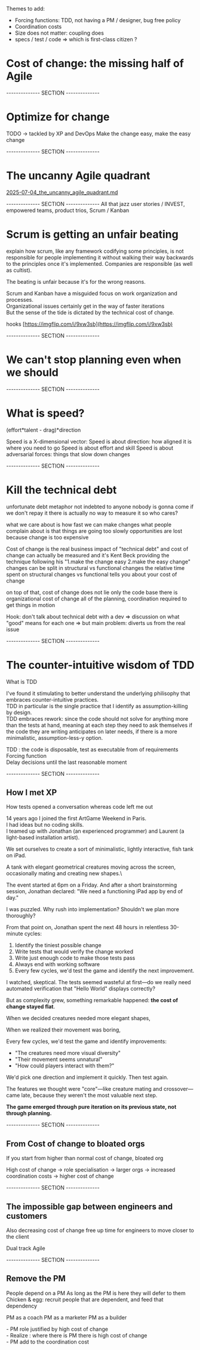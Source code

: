 Themes to add:
- Forcing functions: TDD, not having a PM / designer, bug free policy
- Coordination costs
- Size does not matter: coupling does
- specs / test / code => which is first-class citizen ?


# Cost of change: the missing half of Agile


--------------     SECTION    --------------


# Optimize for change
TODO
-> tackled by XP and DevOps
Make the change easy, make the easy change

--------------     SECTION    --------------


# The uncanny Agile quadrant

[2025-07-04_the_uncanny_agile_quadrant.md](2025-07-04_the_uncanny_agile_quadrant.md)


--------------     SECTION    --------------
All that jazz
user stories / INVEST, empowered teams, product trios, Scrum / Kanban

# Scrum is getting an unfair beating

explain how scrum, like any framework codifying some principles, is not responsible for people implementing it without walking their way backwards to the principles once it's implemented. Companies are responsible (as well as cultist).


The beating is unfair because it's for the wrong reasons.

Scrum and Kanban have a misguided focus on work organization and processes.\
Organizational issues certainly get in the way of faster iterations\
But the sense of the tide is dictated by the technical cost of change.

hooks
[https://imgflip.com/i/9xw3sb](https://imgflip.com/i/9xw3sb)


--------------     SECTION    --------------


# We can't stop planning even when we should


--------------     SECTION    --------------


# What is speed?

(effort*talent - drag)*direction

Speed is a X-dimensional vector:
Speed is about direction: how aligned it is where you need to go
Speed is about effort and skill
Speed is about adversarial forces: things that slow down changes 


--------------     SECTION    --------------


# Kill the technical debt

unfortunate debt metaphor
not indebted to anyone
nobody is gonna come if we don't repay it
there is actually no way to measure it
so who cares?

what we care about is how fast we can make changes 
what people complain about is that things are going too slowly
opportunities are lost because change is too expensive

Cost of change is the real business impact of "technical debt"
and cost of change can actually be measured
and it's Kent Beck providing the technique
following his "1.make the change easy 2.make the easy change"
changes can be split in structural vs functional changes
the relative time spent on structural changes vs functional tells you about your cost of change

on top of that, cost of change does not lie only the code base
there is organizational cost of change
all of the planning, coordination required to get things in motion

Hook: don't talk about technical debt with a dev
=> discussion on what "good" means for each one
=> but main problem: diverts us from the real issue


--------------     SECTION    --------------


# The counter-intuitive wisdom of TDD

What is TDD



I've found it stimulating to better understand the underlying philisophy that embraces counter-intuitive practices. \
TDD in particular is the single practice that I identify as assumption-killing by design.\
TDD embraces rework: since the code should not solve for anything more than the tests at hand, meaning at each step they need to ask themselves if the code they are writing anticipates on later needs, if there is a more minimalistic, assumption-less-y option. 



TDD : the code is disposable, test as executable from of requirements\
Forcing function\
Delay decisions until the last reasonable moment


--------------     SECTION    --------------


## How I met XP

How tests opened a conversation whereas code left me out

14 years ago I joined the first ArtGame Weekend in Paris. \
I had ideas but no coding skills. \
I teamed up with Jonathan (an experienced programmer) and Laurent (a light-based installation artist).



We set ourselves to create a sort of minimalistic, lightly interactive, fish tank on iPad.

A tank with elegant geometrical creatures moving across the screen, occasionally mating and creating new shapes.\


The event started at 6pm on a Friday. And after a short brainstorming session, Jonathan declared: "We need a functioning iPad app by end of day."

I was puzzled. Why rush into implementation? Shouldn't we plan more thoroughly?



From that point on, Jonathan spent the next 48 hours in relentless 30-minute cycles:

1. Identify the tiniest possible change
2. Write tests that would verify the change worked
3. Write just enough code to make those tests pass
4. Always end with working software
5. Every few cycles, we'd test the game and identify the next improvement.



I watched, skeptical. The tests seemed wasteful at first—do we really need automated verification that "Hello World" displays correctly?



But as complexity grew, something remarkable happened: **the cost of change stayed flat**.



When we decided creatures needed more elegant shapes,

When we realized their movement was boring,

Every few cycles, we'd test the game and identify improvements:

- "The creatures need more visual diversity"
- "Their movement seems unnatural"
- "How could players interact with them?"

We'd pick one direction and implement it quickly. Then test again.

The features we thought were "core"—like creature mating and crossover—came late, because they weren't the most valuable next step.

**The game emerged through pure iteration on its previous state, not through planning.**


--------------     SECTION    --------------


## From Cost of change to bloated orgs

If you start from higher than normal cost of change, bloated org

High cost of change -> role specialisation -> larger orgs -> increased coordination costs -> higher cost of change


--------------     SECTION    --------------


## The impossible gap between engineers and customers

Also decreasing cost of change free up time for engineers to move closer to the client

Dual track Agile


--------------     SECTION    --------------


## Remove the PM

People depend on a PM
As long as the PM is here they will defer to them
Chicken & egg: recruit people that are dependent, and feed that dependency

PM as a coach
PM as a marketer
PM as a builder

\- PM role justified by high cost of change\
\- Realize : where there is PM there is high cost of change\
\- PM add to the coordination cost
